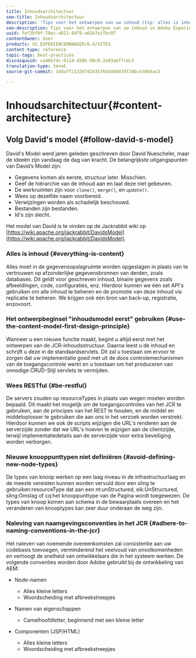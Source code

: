 ```yaml
---
title: Inhoudsarchitectuur
seo-title: Inhoudsarchitectuur
description: 'Tips voor het ontwerpen van uw inhoud (tip: alles is inhoud)'
seo-description: Tips voor het ontwerpen van uw inhoud in Adobe Experience Manager (AEM). (hint - alles is inhoud)
uuid: fef2bf0f-70ec-4621-8479-a62b7e1fbc07
contentOwner: User
products: SG_EXPERIENCEMANAGER/6.4/SITES
content-type: reference
topic-tags: best-practices
discoiquuid: ca46b74c-6114-458b-98c0-2a93abffcdc3
translation-type: tm+mt
source-git-commit: 14daff213297d2435765dd46039f346ce3868ac5

---
```



# Inhoudsarchitectuur{#content-architecture}

## Volg David&#39;s model {#follow-david-s-model}

David&#39;s Model werd jaren geleden geschreven door David Nuescheler, maar de ideeën zijn vandaag de dag van kracht. De belangrijkste uitgangspunten van David’s Model zijn:

* Gegevens komen als eerste, structuur later. Misschien.
* Geef de hiërarchie van de inhoud aan en laat deze niet gebeuren.
* De werkruimten zijn voor `clone()`, `merge()`, en `update()`.
* Wees op dezelfde naam voorbereid.
* Verwijzingen worden als schadelijk beschouwd.
* Bestanden zijn bestanden.
* Id&#39;s zijn slecht.

Het model van David is te vinden op de Jackrabbit wiki op [https://wiki.apache.org/jackrabbit/DavidsModel](https://wiki.apache.org/jackrabbit/DavidsModel).

### Alles is inhoud {#everything-is-content}

Alles moet in de gegevensopslagruimte worden opgeslagen in plaats van te vertrouwen op afzonderlijke gegevensbronnen van derden, zoals databases. Dit geldt voor geschreven inhoud, binaire gegevens zoals afbeeldingen, code, configuraties, enz. Hierdoor kunnen we één set API&#39;s gebruiken om alle inhoud te beheren en de promotie van deze inhoud via replicatie te beheren. We krijgen ook één bron van back-up, registratie, enzovoort.

### Het ontwerpbeginsel &quot;inhoudsmodel eerst&quot; gebruiken {#use-the-content-model-first-design-principle}

Wanneer u een nieuwe functie maakt, begint u altijd eerst met het ontwerpen van de JCR-inhoudsstructuur. Daarna leest u de inhoud en schrijft u deze in de standaardservlets. Dit zal u toestaan om ervoor te zorgen dat uw implementatie goed met uit de doos controlemechanismen van de toegangscontrole werkt en u toestaan om het produceren van onnodige CRUD-Stijl servlets te vermijden.

### Wees RESTful {#be-restful}

De servers zouden op resourceTypes in plaats van wegen moeten worden bepaald. Dit maakt het mogelijk om de toegangscontroles van het JCR te gebruiken, aan de principes van het REST te houden, en de middel en middeloplosser te gebruiken die aan ons in het verzoek worden verstrekt. Hierdoor kunnen we ook de scripts wijzigen die URL&#39;s renderen aan de serverzijde zonder dat we URL&#39;s hoeven te wijzigen aan de clientzijde, terwijl implementatiedetails aan de serverzijde voor extra beveiliging worden verborgen.

### Nieuwe knooppunttypen niet definiëren {#avoid-defining-new-node-types}

De types van knoop werken op een laag niveau in de infrastructuurlaag en de meeste vereisten kunnen worden vervuld door een sling te gebruiken:resourceType dat aan een nt:unStructured, eik:UnStructured, sling:Omslag of cq:het knooppunttype van de Pagina wordt toegewezen. De types van knoop komen aan schema in de bewaarplaats overeen en het veranderen van knooptypes kan zeer duur onderaan de weg zijn.

### Naleving van naamgevingsconventies in het JCR {#adhere-to-naming-conventions-in-the-jcr}

Het naleven van noemende overeenkomsten zal consistentie aan uw codebasis toevoegen, verminderend het veelvoud van onvolkomenheden en verhoogt de snelheid van ontwikkelaars die in het systeem werken. De volgende conventies worden door Adobe gebruikt bij de ontwikkeling van AEM:

* Node-namen

   * Alles kleine letters
   * Woordscheiding met afbreekstreepjes

* Namen van eigenschappen

   * Camelhoofdletter, beginnend met een kleine letter

* Componenten (JSP/HTML)

   * Alles kleine letters
   * Woordscheiding met afbreekstreepjes

